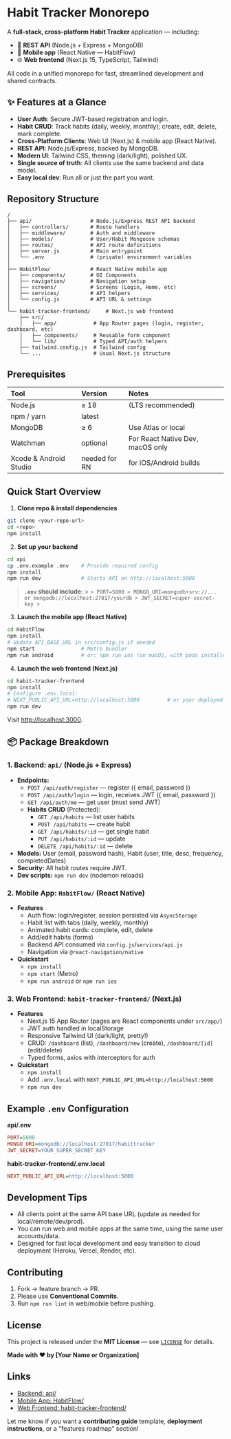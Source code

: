 # Habit Tracker Monorepo

A **full-stack, cross-platform Habit Tracker** application — including:

- 🚀 **REST API** (Node.js + Express + MongoDB)
- 📱 **Mobile app** (React Native — HabitFlow)
- 🌐 **Web frontend** (Next.js 15, TypeScript, Tailwind)

All code in a unified monorepo for fast, streamlined development and shared contracts.

## ✨ Features at a Glance

- **User Auth**: Secure JWT-based registration and login.
- **Habit CRUD**: Track habits (daily, weekly, monthly); create, edit, delete, mark complete.
- **Cross-Platform Clients**: Web UI (Next.js) \& mobile app (React Native).
- **REST API**: Node.js/Express, backed by MongoDB.
- **Modern UI**: Tailwind CSS, theming (dark/light), polished UX.
- **Single source of truth**: All clients use the same backend and data model.
- **Easy local dev**: Run all or just the part you want.

## Repository Structure

```
/
├── api/                   # Node.js/Express REST API backend
│   ├── controllers/       # Route handlers
│   ├── middleware/        # Auth and middleware
│   ├── models/            # User/Habit Mongoose schemas
│   ├── routes/            # API route definitions
│   ├── server.js          # Main entrypoint
│   └── .env               # (private) environment variables
│
├── HabitFlow/             # React Native mobile app
│   ├── components/        # UI Components
│   ├── navigation/        # Navigation setup
│   ├── screens/           # Screens (Login, Home, etc)
│   ├── services/          # API helpers
│   └── config.js          # API URL & settings
│
└── habit-tracker-frontend/     # Next.js web frontend
    ├── src/
    │   ├── app/            # App Router pages (login, register, dashboard, etc)
    │   ├── components/     # Reusable form component
    │   └── lib/            # Typed API/auth helpers
    ├── tailwind.config.js  # Tailwind config
    └── ...                 # Usual Next.js structure
```

## Prerequisites

| Tool                    | Version       | Notes                            |
| :---------------------- | :------------ | :------------------------------- |
| Node.js                 | ≥ 18          | (LTS recommended)                |
| npm / yarn              | latest        |                                  |
| MongoDB                 | ≥ 6           | Use Atlas or local               |
| Watchman                | optional      | For React Native Dev, macOS only |
| Xcode \& Android Studio | needed for RN | for iOS/Android builds           |

## Quick Start Overview

1. **Clone repo \& install dependencies**

```bash
git clone <your-repo-url>
cd <repo>
npm install
```

2. **Set up your backend**

```bash
cd api
cp .env.example .env    # Provide required config
npm install
npm run dev             # Starts API on http://localhost:5000
```

> **`.env` should include:** > `> PORT=5000 > MONGO_URI=mongodb+srv://... or mongodb://localhost:27017/yourdb > JWT_SECRET=super-secret-key >`

3. **Launch the mobile app (React Native)**

```bash
cd HabitFlow
npm install
# Update API_BASE_URL in src/config.js if needed
npm start               # Metro bundler
npm run android         # or: npm run ios (on macOS, with pods installed)
```

4. **Launch the web frontend (Next.js)**

```bash
cd habit-tracker-frontend
npm install
# Configure .env.local:
# NEXT_PUBLIC_API_URL=http://localhost:5000         # or your deployed API
npm run dev
```

Visit [http://localhost:3000](http://localhost:3000).

## 📦 Package Breakdown

### 1. Backend: `api/` (Node.js + Express)

- **Endpoints:**
  - `POST /api/auth/register` — register ({ email, password })
  - `POST /api/auth/login` — login, receives JWT ({ email, password })
  - `GET /api/auth/me` — get user (must send JWT)
  - **Habits CRUD** (Protected):
    - `GET /api/habits` — list user habits
    - `POST /api/habits` — create habit
    - `GET /api/habits/:id` — get single habit
    - `PUT /api/habits/:id` — update
    - `DELETE /api/habits/:id` — delete
- **Models:** User (email, password hash), Habit (user, title, desc, frequency, completedDates)
- **Security:** All habit routes require JWT.
- **Dev scripts:** `npm run dev` (nodemon reloads)

### 2. Mobile App: `HabitFlow/` (React Native)

- **Features**
  - Auth flow: login/register, session persisted via `AsyncStorage`
  - Habit list with tabs (daily, weekly, monthly)
  - Animated habit cards: complete, edit, delete
  - Add/edit habits (forms)
  - Backend API consumed via `config.js`/`services/api.js`
  - Navigation via `@react-navigation/native`
- **Quickstart**
  - `npm install`
  - `npm start` (Metro)
  - `npm run android` or `npm run ios`

### 3. Web Frontend: `habit-tracker-frontend/` (Next.js)

- **Features**
  - Next.js 15 App Router (pages are React components under `src/app/`)
  - JWT auth handled in localStorage
  - Responsive Tailwind UI (dark/light, pretty!)
  - CRUD: `/dashboard` (list), `/dashboard/new` (create), `/dashboard/[id]` (edit/delete)
  - Typed forms, axios with interceptors for auth
- **Quickstart**
  - `npm install`
  - Add `.env.local` with `NEXT_PUBLIC_API_URL=http://localhost:5000`
  - `npm run dev`

## Example `.env` Configuration

**api/.env**

```ini
PORT=5000
MONGO_URI=mongodb://localhost:27017/habittracker
JWT_SECRET=YOUR_SUPER_SECRET_KEY
```

**habit-tracker-frontend/.env.local**

```ini
NEXT_PUBLIC_API_URL=http://localhost:5000
```

## Development Tips

- All clients point at the same API base URL (update as needed for local/remote/dev/prod).
- You can run web and mobile apps at the same time, using the same user accounts/data.
- Designed for fast local development and easy transition to cloud deployment (Heroku, Vercel, Render, etc).

## Contributing

1. Fork → feature branch → PR.
2. Please use **Conventional Commits**.
3. Run `npm run lint` in web/mobile before pushing.

## License

This project is released under the **MIT License** — see [`LICENSE`](LICENSE) for details.

**Made with ❤️ by [Your Name or Organization]**

## Links

- [Backend: api/](./api)
- [Mobile App: HabitFlow/](./HabitFlow)
- [Web Frontend: habit-tracker-frontend/](./habit-tracker-frontend)

Let me know if you want a **contributing guide** template, **deployment instructions**, or a "features roadmap" section!

